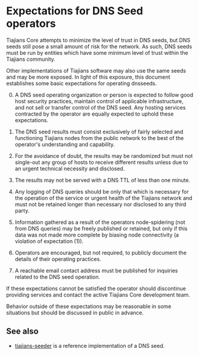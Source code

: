 Expectations for DNS Seed operators
====================================

Tiajians Core attempts to minimize the level of trust in DNS seeds,
but DNS seeds still pose a small amount of risk for the network.
As such, DNS seeds must be run by entities which have some minimum
level of trust within the Tiajians community.

Other implementations of Tiajians software may also use the same
seeds and may be more exposed. In light of this exposure, this
document establishes some basic expectations for operating dnsseeds.

0. A DNS seed operating organization or person is expected to follow good
host security practices, maintain control of applicable infrastructure,
and not sell or transfer control of the DNS seed. Any hosting services
contracted by the operator are equally expected to uphold these expectations.

1. The DNS seed results must consist exclusively of fairly selected and
functioning Tiajians nodes from the public network to the best of the
operator's understanding and capability.

2. For the avoidance of doubt, the results may be randomized but must not
single-out any group of hosts to receive different results unless due to an
urgent technical necessity and disclosed.

3. The results may not be served with a DNS TTL of less than one minute.

4. Any logging of DNS queries should be only that which is necessary
for the operation of the service or urgent health of the Tiajians
network and must not be retained longer than necessary nor disclosed
to any third party.

5. Information gathered as a result of the operators node-spidering
(not from DNS queries) may be freely published or retained, but only
if this data was not made more complete by biasing node connectivity
(a violation of expectation (1)).

6. Operators are encouraged, but not required, to publicly document the
details of their operating practices.

7. A reachable email contact address must be published for inquiries
related to the DNS seed operation.

If these expectations cannot be satisfied the operator should
discontinue providing services and contact the active Tiajians
Core development team.

Behavior outside of these expectations may be reasonable in some
situations but should be discussed in public in advance.

See also
----------
- [tiajians-seeder](https://github.com/nightlytiajians/tiajians-seeder) is a reference implementation of a DNS seed.

